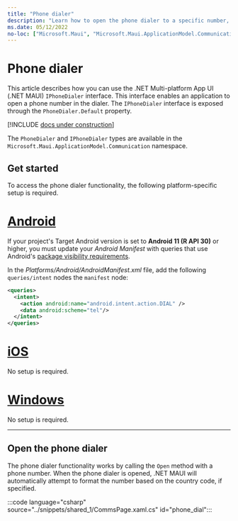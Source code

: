 ```yaml
---
title: "Phone dialer"
description: "Learn how to open the phone dialer to a specific number, in .NET MAUI. The PhoneDialer class in the Microsoft.Maui.ApplicationModel.Communication namespace is used to open the phone dialer."
ms.date: 05/12/2022
no-loc: ["Microsoft.Maui", "Microsoft.Maui.ApplicationModel.Communication"]
---
```


# Phone dialer

This article describes how you can use the .NET Multi-platform App UI (.NET MAUI) `IPhoneDialer` interface. This interface enables an application to open a phone number in the dialer. The `IPhoneDialer` interface is exposed through the `PhoneDialer.Default` property.

[!INCLUDE [docs under construction](~/includes/preview-note.md)]

The `PhoneDialer` and `IPhoneDialer` types are available in the `Microsoft.Maui.ApplicationModel.Communication` namespace.

## Get started

To access the phone dialer functionality, the following platform-specific setup is required.

<!-- markdownlint-disable MD025 -->
# [Android](#tab/android)

If your project's Target Android version is set to **Android 11 (R API 30)** or higher, you must update your _Android Manifest_ with queries that use Android's [package visibility requirements](https://developer.android.com/preview/privacy/package-visibility).

In the _Platforms/Android/AndroidManifest.xml_ file, add the following `queries/intent` nodes the `manifest` node:

```xml
<queries>
  <intent>
    <action android:name="android.intent.action.DIAL" />
    <data android:scheme="tel"/>
  </intent>
</queries>
```

# [iOS](#tab/ios)

No setup is required.

# [Windows](#tab/windows)

No setup is required.

-----
<!-- markdownlint-enable MD025 -->

## Open the phone dialer

The phone dialer functionality works by calling the `Open` method with a phone number. When the phone dialer is opened, .NET MAUI will automatically attempt to format the number based on the country code, if specified.

:::code language="csharp" source="../snippets/shared_1/CommsPage.xaml.cs" id="phone_dial":::
